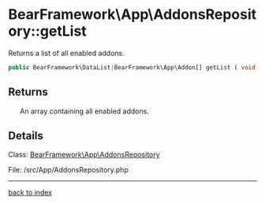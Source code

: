 # BearFramework\App\AddonsRepository::getList

Returns a list of all enabled addons.

```php
public BearFramework\DataList|BearFramework\App\Addon[] getList ( void )
```

## Returns

&nbsp;&nbsp;&nbsp;&nbsp;&nbsp;&nbsp;An array containing all enabled addons.

## Details

Class: [BearFramework\App\AddonsRepository](bearframework.app.addonsrepository.class.md)

File: /src/App/AddonsRepository.php

---

[back to index](index.md)

